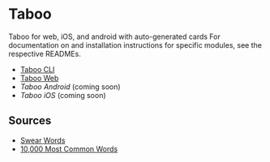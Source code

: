 # Taboo

Taboo for web, iOS, and android with auto-generated cards For documentation on
and installation instructions for specific modules, see the respective READMEs.

- [Taboo CLI](http://github.com/alvinwan/tree/master/cli)
- [Taboo Web](http://github.com/alvinwan/tree/master/web)
- *Taboo Android* (coming soon)
- *Taboo iOS* (coming soon)

## Sources

- [Swear Words](http://www.noswearing.com)
- [10,000 Most Common Words](https://github.com/first20hours/google-10000-english)
